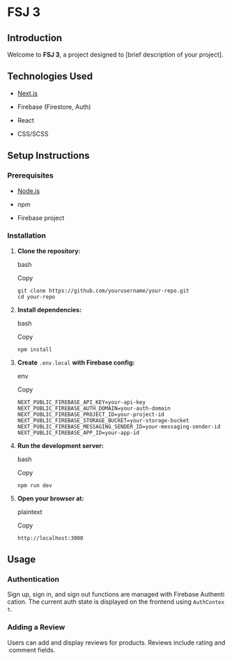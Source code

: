 # FSJ 3

## Introduction

Welcome to **FSJ 3**, a project designed to [brief description of your project].

## Technologies Used

- [Next.js](https://next.js/?form=MG0AV3)
    
- Firebase (Firestore, Auth)
    
- React
    
- CSS/SCSS
    

## Setup Instructions

### Prerequisites

- [Node.js](https://node.js/?form=MG0AV3)
    
- npm
    
- Firebase project
    

### Installation

1. **Clone the repository:**
    
    bash
    
    Copy
    
    ```
    git clone https://github.com/yourusername/your-repo.git
    cd your-repo
    ```
    
2. **Install dependencies:**
    
    bash
    
    Copy
    
    ```
    npm install
    ```
    
3. **Create** `.env.local` **with Firebase config:**
    
    env
    
    Copy
    
    ```
    NEXT_PUBLIC_FIREBASE_API_KEY=your-api-key
    NEXT_PUBLIC_FIREBASE_AUTH_DOMAIN=your-auth-domain
    NEXT_PUBLIC_FIREBASE_PROJECT_ID=your-project-id
    NEXT_PUBLIC_FIREBASE_STORAGE_BUCKET=your-storage-bucket
    NEXT_PUBLIC_FIREBASE_MESSAGING_SENDER_ID=your-messaging-sender-id
    NEXT_PUBLIC_FIREBASE_APP_ID=your-app-id
    ```
    
4. **Run the development server:**
    
    bash
    
    Copy
    
    ```
    npm run dev
    ```
    
5. **Open your browser at:**
    
    plaintext
    
    Copy
    
    ```
    http://localhost:3000
    ```
    

## Usage

### Authentication

Sign up, sign in, and sign out functions are managed with Firebase Authentication. The current auth state is displayed on the frontend using `AuthContext`.

### Adding a Review

Users can add and display reviews for products. Reviews include rating and comment fields.
